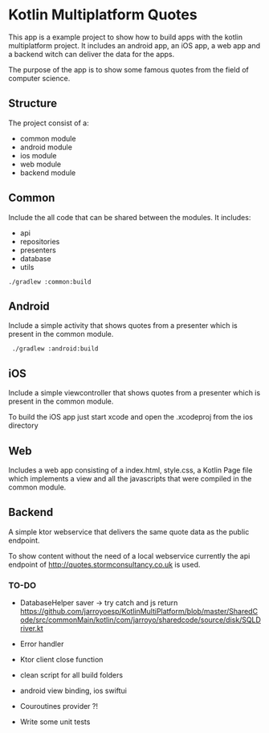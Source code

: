 # Kotlin Multiplatform Quotes

This app is a example project to show how to build apps with the kotlin multiplatform project. 
It includes an android app, an iOS app, a web app and a backend witch can deliver the data for the apps.

The purpose of the app is to show some famous quotes from the field of computer science.

## Structure

The project consist of a:
- common module
- android module
- ios module
- web module
- backend module

## Common

Include the all code that can be shared between the modules.
It includes:
- api 
- repositories
- presenters
- database
- utils

```
./gradlew :common:build
```

## Android

Include a simple activity that shows quotes from a presenter which is present in the common module.

```
 ./gradlew :android:build
```

## iOS

Include a simple viewcontroller that shows quotes from a presenter which is present in the common module.
 
To build the iOS app just start xcode and open the .xcodeproj from the ios directory


## Web

Includes a web app consisting of a index.html, style.css, a Kotlin Page file which implements a view and all the javascripts that were compiled in the common module.

## Backend

A simple ktor webservice that delivers the same quote data as the public endpoint. 

To show content without the need of a local webservice currently the api endpoint of http://quotes.stormconsultancy.co.uk is used.

### TO-DO

- DatabaseHelper saver -> try catch and js return  https://github.com/jarroyoesp/KotlinMultiPlatform/blob/master/SharedCode/src/commonMain/kotlin/com/jarroyo/sharedcode/source/disk/SQLDriver.kt
- Error handler
- Ktor client close function
- clean script for all build folders
- android view binding, ios swiftui

- Couroutines provider ?!
- Write some unit tests
